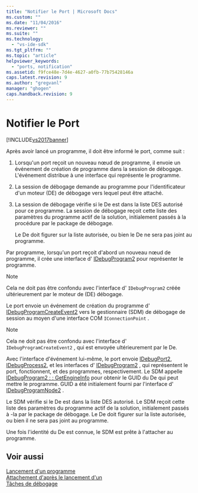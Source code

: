 ```yaml
---
title: "Notifier le Port | Microsoft Docs"
ms.custom: ""
ms.date: "11/04/2016"
ms.reviewer: ""
ms.suite: ""
ms.technology: 
  - "vs-ide-sdk"
ms.tgt_pltfrm: ""
ms.topic: "article"
helpviewer_keywords: 
  - "ports, notification"
ms.assetid: f9fce48e-7d4e-4627-a0fb-77b75428146a
caps.latest.revision: 9
ms.author: "gregvanl"
manager: "ghogen"
caps.handback.revision: 9
---
```

# Notifier le Port
[!INCLUDE[vs2017banner](../../code-quality/includes/vs2017banner.md)]

Après avoir lancé un programme, il doit être informé le port, comme suit :  
  
1.  Lorsqu'un port reçoit un nouveau nœud de programme, il envoie un événement de création de programme dans la session de débogage.  L'événement distribue à une interface qui représente le programme.  
  
2.  La session de débogage demande au programme pour l'identificateur d'un moteur \(DE\) de débogage vers lequel peut être attaché.  
  
3.  La session de débogage vérifie si le De est dans la liste DES autorisé pour ce programme.  La session de débogage reçoit cette liste des paramètres du programme actif de la solution, initialement passés à la procédure par le package de débogage.  
  
     Le De doit figurer sur la liste autorisée, ou bien le De ne sera pas joint au programme.  
  
 Par programme, lorsqu'un port reçoit d'abord un nouveau nœud de programme, il crée une interface d' [IDebugProgram2](../../extensibility/debugger/reference/idebugprogram2.md) pour représenter le programme.  
  
> [!NOTE]
>  Cela ne doit pas être confondu avec l'interface d' `IDebugProgram2` créée ultérieurement par le moteur de \(DE\) débogage.  
  
 Le port envoie un événement de création du programme d' [IDebugProgramCreateEvent2](../../extensibility/debugger/reference/idebugprogramcreateevent2.md) vers le gestionnaire \(SDM\) de débogage de session au moyen d'une interface COM `IConnectionPoint` .  
  
> [!NOTE]
>  Cela ne doit pas être confondu avec l'interface d' `IDebugProgramCreateEvent2` , qui est envoyée ultérieurement par le De.  
  
 Avec l'interface d'événement lui\-même, le port envoie [IDebugPort2](../../extensibility/debugger/reference/idebugport2.md), [IDebugProcess2](../../extensibility/debugger/reference/idebugprocess2.md), et les interfaces d' [IDebugProgram2](../../extensibility/debugger/reference/idebugprogram2.md) , qui représentent le port, fonctionnent, et des programmes, respectivement.  Le SDM appelle [IDebugProgram2 : : GetEngineInfo](../../extensibility/debugger/reference/idebugprogram2-getengineinfo.md) pour obtenir le GUID du De qui peut mettre le programme.  GUID a été initialement fourni par l'interface d' [IDebugProgramNode2](../../extensibility/debugger/reference/idebugprogramnode2.md) .  
  
 Le SDM vérifie si le De est dans la liste DES autorisé.  Le SDM reçoit cette liste des paramètres du programme actif de la solution, initialement passés à \-la par le package de débogage.  Le De doit figurer sur la liste autorisée, ou bien il ne sera pas joint au programme.  
  
 Une fois l'identité du De est connue, le SDM est prête à l'attacher au programme.  
  
## Voir aussi  
 [Lancement d'un programme](../../extensibility/debugger/launching-a-program.md)   
 [Attachement d'après le lancement d'un](../../extensibility/debugger/attaching-after-a-launch.md)   
 [Tâches de débogage](../../extensibility/debugger/debugging-tasks.md)